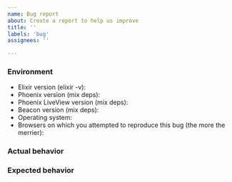 ```yaml
---
name: Bug report
about: Create a report to help us improve
title: ''
labels: 'bug'
assignees: ''

---
```


### Environment

* Elixir version (elixir -v):
* Phoenix version (mix deps):
* Phoenix LiveView version (mix deps):
* Beacon version (mix deps):
* Operating system:
* Browsers on which you attempted to reproduce this bug (the more the merrier):

### Actual behavior

<!--
Describe the actual behaviour. If you are seeing an error, include the full message and stacktrace.
-->

### Expected behavior